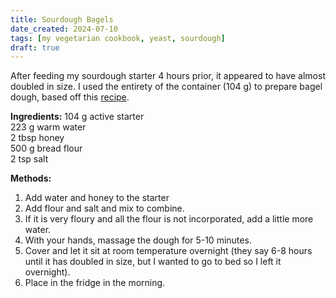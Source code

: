 ```yaml
---
title: Sourdough Bagels
date_created: 2024-07-10
tags: [my vegetarian cookbook, yeast, sourdough]
draft: true 
---
```


After feeding my sourdough starter 4 hours prior, it appeared to have almost doubled in size. I used the entirety of the container (104 g) to prepare bagel dough, based off this [recipe](https://littlespoonfarm.com/sourdough-bagels-recipe/). 

**Ingredients:**
104 g active starter<br/>
223 g warm water <br/>
2 tbsp honey <br/>
500 g bread flour <br/>
2 tsp salt <br/>

**Methods:**
1. Add water and honey to the starter
2. Add flour and salt and mix to combine. 
3. If it is very floury and all the flour is not incorporated, add a little more water. 
4. With your hands, massage the dough for 5-10 minutes. 
5. Cover and let it sit at room temperature overnight (they say 6-8 hours until it has doubled in size, but I wanted to go to bed so I left it overnight).
6. Place in the fridge in the morning.
